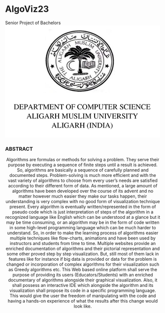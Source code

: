 # AlgoViz23
Senior Project of Bachelors
<img src="/images/Screenshot from 2023-10-24 19-22-12.png" style='{height: 100px; breadth: 100px}'>

### ABSTRACT
<p style="text-align: center;">Algorithms are formulas or methods for solving a problem. They serve their purpose by executing a sequence of finite steps until a result is achieved. So, algorithms are basically a sequence of carefully planned and documented steps. Problem-solving is much more efficient and with the vast variety of algorithms to choose from every user’s needs are satisfied according to their different form of data. As mentioned, a large amount of algorithms have been developed over the course of its advent and no matter however much easier they make our tasks happen, their understanding is very complex with no good form of visualization technique present. Every algorithm is eventually written/represented in the form of pseudo code which is just interpretation of steps of the algorithm in a recognized language like English which can be understood at a glance but it may be time consuming, or an algorithm may be in the form of code written in some high-level programming language which can be much harder to understand. So, in order to make the learning process of algorithms easier multiple techniques like flow-charts, animations and have been used by instructors and students from time to time. Multiple websites provide an enriched documentation of algorithms and their pictorial representation and some other proved step by step visualization. But, still most of them lack in features like for instance if big data is provided or data for the problem is changed or incorporation of complex algorithms for their visualization such as Greedy algorithms etc. This Web based online platform shall serve the purpose of providing its users (Educators/Students) with an enriched documentary of algorithms alongside their graphical visualization. Also, it shall possess an interactive IDE which alongside the algorithm and its visualization shall propose its code in a specific programming language. This would give the user the freedom of manipulating with the code and having a hands-on experience of what the results after this change would look like.</p>
